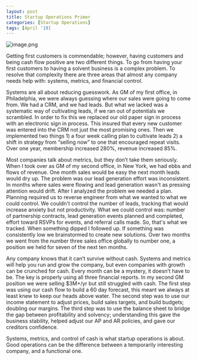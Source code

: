 ```yaml
---
layout: post
title: Startup Operations Primer
categories: [Startup Operations]
tags: [April '19]
---
```


![image.png](https://images.unsplash.com/photo-1457694716743-eb419114c894?ixlib=rb-1.2.1&ixid=eyJhcHBfaWQiOjEyMDd9&auto=format&fit=crop&w=1350&q=80)

Getting first customers is commendable; however, having customers and being cash flow positive are two different things. To go from having your first customers to having a solvent business is a complex problem. To resolve that complexity there are three areas that almost any company needs help with: systems, metrics, and financial control.

Systems are all about reducing guesswork. As GM of my first office, in Philadelphia, we were always guessing where our sales were going to come from. We had a CRM, and we had leads. But what we lacked was a systematic way of cultivating leads, if we ran out of potentials we scrambled. In order to fix this we replaced our old paper sign in process with an electronic sign in process. This insured that every new customer was entered into the CRM not just the most promising ones. Then we implemented two things 1) a four week calling plan to cultivate leads 2) a shift in strategy from “selling now” to one that encouraged repeat visits. Over one year, membership increased 280%, revenue increased 85%.

Most companies talk about metrics, but they don’t take them seriously. When I took over as GM of my second office, in New York, we had ebbs and flows of revenue. One month sales would be easy the next month leads would dry up. The problem was our lead generation effort was inconsistent. In months where sales were flowing and lead generation wasn't as pressing attention would drift. After I analyzed the problem we needed a plan. Planning required us to reverse engineer from what we wanted to what we could control. We couldn't control the number of leads, tracking that would increase anxiety but not productivity. What we could control was: number of partnership contracts, lead generation events planned and completed, effort toward RSVPs for events, and referral calls made. So, that's what we tracked. When something dipped I followed up. If something was consistently low we brainstormed to create new solutions. Over two months we went from the number three sales office globally to number one, a position we held for seven of the next ten months.

Any company knows that it can’t survive without cash. Systems and metrics will help you run and grow the company, but even companies with growth can be crunched for cash. Every month can be a mystery, it doesn’t have to be. The key is properly using all three financial reports. In my second GM position we were selling $3M+/yr but still struggled with cash. The first step was using our cash flow to build a 60 day forecast, this meant we always at least knew to keep our heads above water. The second step was to use our income statement to adjust prices, build sales targets, and build budgets; doubling our margins. The third step was to use the balance sheet to bridge the gap between profitability and solvency; understanding this gave the business stability, helped adjust our AP and AR policies, and gave our creditors confidence.

Systems, metrics, and control of cash is what startup operations is about. Good operations can be the difference between a temporarily interesting company, and a functional one.
